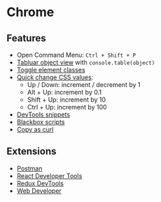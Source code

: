 # Chrome

## Features

 - Open Command Menu: `Ctrl + Shift + P`
 - [Tabluar object view](https://umaar.com/dev-tips/82-console-table/) with `console.table(object)`
 - [Toggle element classes](https://umaar.com/dev-tips/87-toggle-element-classes/)
 - [Quick change CSS values](https://umaar.com/dev-tips/37-quick-change-css-values/):
   - Up / Down: increment / decrement by 1
   - Alt + Up: increment by 0.1
   - Shift + Up: increment by 10
   - Ctrl + Up: increment by 100
 - [DevTools snippets](https://umaar.com/dev-tips/141-quick-open-menu-snippets/)
 - [Blackbox scripts](https://umaar.com/dev-tips/128-blackboxing/)
 - [Copy as curl](https://twitter.com/adrian_philipp/status/710438593936932864)

 ## Extensions

  - [Postman](https://chrome.google.com/webstore/detail/postman/fhbjgbiflinjbdggehcddcbncdddomop)
  - [React Developer Tools](https://chrome.google.com/webstore/detail/react-developer-tools/fmkadmapgofadopljbjfkapdkoienihi)
  - [Redux DevTools](https://chrome.google.com/webstore/detail/redux-devtools/lmhkpmbekcpmknklioeibfkpmmfibljd)
  - [Web Developer](https://chrome.google.com/webstore/detail/web-developer/bfbameneiokkgbdmiekhjnmfkcnldhhm)
